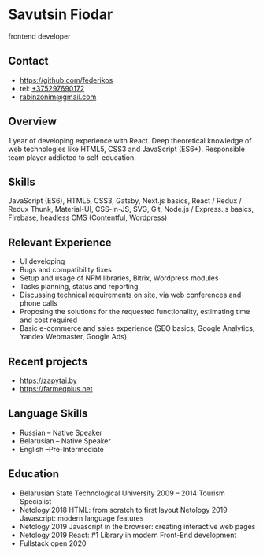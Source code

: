 # Savutsin Fiodar

frontend developer

## Contact

* <https://github.com/federikos>
* tel: [+375297690172](callto:+375297690172)
* <rabinzonim@gmail.com>

## Overview

1 year of developing experience with React. Deep theoretical knowledge 
of web technologies like HTML5, CSS3 and JavaScript (ES6+). 
Responsible team player addicted to self-education.

## Skills

JavaScript (ES6), HTML5, CSS3, Gatsby, Next.js basics, React / Redux / Redux Thunk, Material-UI, CSS-in-JS, SVG, Git, Node.js / Express.js basics, Firebase, headless CMS (Contentful, Wordpress)

## Relevant Experience

* UI developing
* Bugs and compatibility fixes
* Setup and usage of NPM libraries, Bitrix, Wordpress modules
* Tasks planning, status and reporting
* Discussing technical requirements on site, via web conferences and phone calls
* Proposing the solutions for the requested functionality, estimating time and cost required
* Basic e-commerce and sales experience (SEO basics, Google Analytics, Yandex Webmaster, Google 
Ads)

## Recent projects

* https://zapytai.by
* https://farmeqplus.net

## Language Skills

* Russian – Native Speaker
* Belarusian – Native Speaker
* English –Pre-Intermediate

## Education
* Belarusian State Technological University 2009 – 2014 Tourism Specialist
* Netology 2018 HTML: from scratch to first layout
Netology 2019 Javascript: modern language features
* Netology 2019 Javascript in the browser: creating interactive web pages
* Netology 2019 React: #1 Library in modern Front-End development
* Fullstack open 2020

